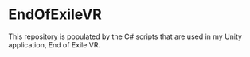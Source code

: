 # EndOfExileVR
This repository is populated by the C# scripts that are used in my Unity application, End of Exile VR.
